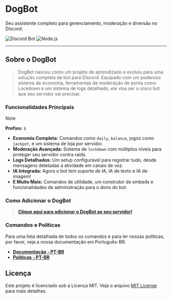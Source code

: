 # DogBot

Seu assistente completo para gerenciamento, moderação e diversão no Discord.

![Discord Bot](https://img.shields.io/badge/Discord.js-v14-5865F2?logo=discord&logoColor=white)
![Node.js](https://img.shields.io/badge/Node.js-v18+-339933?logo=nodedotjs&logoColor=white)

---

## Sobre o DogBot

> DogBot nasceu como um projeto de aprendizado e evoluiu para uma solução completa de bot para Discord. Equipado com um poderoso sistema de economia, ferramentas de moderação de ponta como Lockdown e um sistema de logs detalhado, ele visa ser o único bot que seu servidor vai precisar.

### Funcionalidades Principais
> [!NOTE]
> **Prefixo:** `$`

*   **Economia Completa:** Comandos como `daily`, `balance`, jogos como `jackpot`, e um sistema de loja por servidor.
*   **Moderação Avançada:** Sistema de `lockdown` com múltiplos níveis para proteger seu servidor contra raids.
*   **Logs Detalhados:** Um setup configurável para registrar tudo, desde mensagens deletadas a atividade em canais de voz.
*   **IA Integrada:** Agora o bot tem suporte de IA, IA de texto e IA de imagem!
*   **E Muito Mais:** Comandos de utilidade, um construtor de embeds e funcionalidades de administração para o dono do bot.

### Como Adicionar o DogBot

> **[Clique aqui para adicionar o DogBot ao seu servidor!](https://discordapp.com/oauth2/authorize?client_id=1318267258912505926)**

### Comandos e Políticas

Para uma lista detalhada de todos os comandos e para ler nossas políticas, por favor, veja a nossa documentação em Português-BR.

*   **[Documentação - PT-BR](./BR/Command/Topicos.md)**
*   **[Políticas - PT-BR](./BR/Policy/Topicos.md)**

## Licença

Este projeto é licenciado sob a Licença MIT. Veja o arquivo [MIT License](./LICENSE) para mais detalhes.